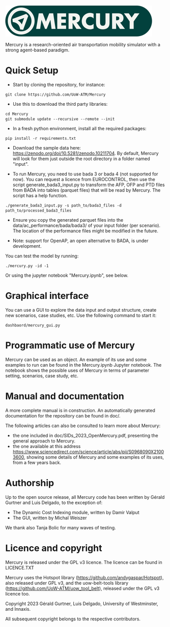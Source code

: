 ![mercury_logo.png](mercury_logo_small.png)


Mercury is a research-oriented air transportation mobility simulator with a strong agent-based paradigm.

# Quick Setup

- Start by cloning the repository, for instance:

```commandline
git clone https://github.com/UoW-ATM/Mercury
```

- Use this to download the third party libraries:
```commandline
cd Mercury
git submodule update --recursive --remote --init
```

- In a fresh python environment, install all the required packages:
```commandline
pip install -r requirements.txt
```

- Download the sample data here: https://zenodo.org/doi/10.5281/zenodo.10211704. By default, Mercury will look for them just outside the root directory in a folder
named "input".

- To run Mercury, you need to use bada 3 or bada 4 (not supported for now). You can request a licence from EUROCONTROL,
then use the script generate_bada3_input.py to transform the AFP, OFP and PTD files from BADA into tables (parquet files) that will be read by Mercury. The script has a help function.
```commandline
./generate_bada3_input.py -s path_to/bada3_files -d path_to/processed_bada3_files
```
- Ensure you copy the generated parquet files into the data/ac_performance/bada/bada3/ of your input folder (per scenario). The location of the performance files might be modified in the future.

- Note: support for OpenAP, an open alternative to BADA, is under development.


You can test the model by running:
```commandline
./mercury.py -id -1
```
Or using the jupyter notebook "Mercury.ipynb", see below.

# Graphical interface

You can use a GUI to explore the data input and output structure, create new scenarios, case studies, etc. Use the 
following command to start it:
```commandline
dashbaord/mercury_gui.py
```

# Programmatic use of Mercury

Mercury can be used as an object. An example of its use and some examples to run can be found in 
the Mercury.ipynb Jupyter notebook. The notebook shows the possible uses of Mercury in terms of parameter setting, 
scenarios, case study, etc.

# Manual and documentation
A more complete manual is in construction. An automatically generated documentation for the repository can be found in 
doc/.

The following articles can also be consulted to learn more about Mercury:
- the one included in doc/SIDs_2023_OpenMercury.pdf, presenting the general approach to Mercury.
- the one available at this address https://www.sciencedirect.com/science/article/abs/pii/S0968090X21003600, showing 
some details of Mercury and some examples of its uses, from a few years back.


# Authorship

Up to the open source release, all Mercury code has been written by Gérald Gurtner and Luis Delgado, to the exception of:

- The Dynamic Cost Indexing module, written by Damir Valput
- The GUI, written by Michal Weiszer

We thank also Tanja Bolic for many waves of testing.

# Licence and copyright

Mercury is released under the GPL v3 licence. The licence can be found in LICENCE.TXT

Mercury uses the Hotspot library (https://github.com/andygaspar/Hotspot), also released under GPL v3, and
the uow-belt-tools library (https://github.com/UoW-ATM/uow_tool_belt), released under the GPL v3 licence too.

Copyright 2023 Gérald Gurtner, Luis Delgado, University of Westminster, and Innaxis.

All subsequent copyright belongs to the respective contributors.
